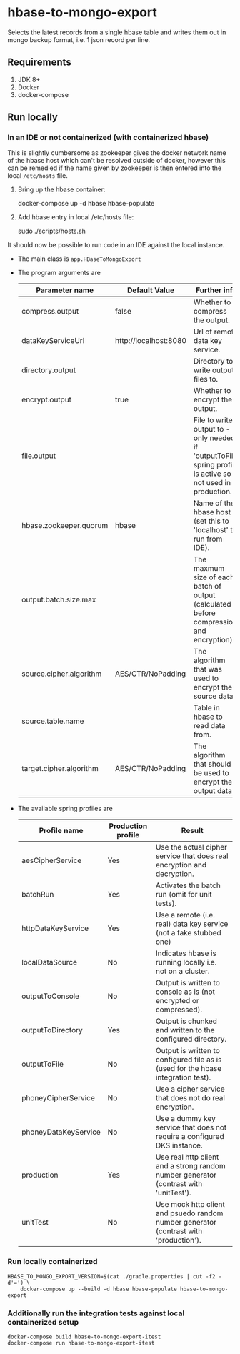 # hbase-to-mongo-export

Selects the latest records from a single hbase table and writes them out in
mongo backup format, i.e. 1 json record per line.

## Requirements

1. JDK 8+
2. Docker
3. docker-compose

## Run locally

### In an IDE or not containerized (with containerized hbase)

This is slightly cumbersome as zookeeper gives the docker network name of the
hbase host which can't be resolved outside of docker, however this can be remedied
if the name given by zookeeper is then entered into the local ```/etc/hosts```
file.

1. Bring up the hbase container:

    docker-compose up -d hbase hbase-populate

2. Add hbase entry in local /etc/hosts file:

    sudo ./scripts/hosts.sh

It should now be possible to run code in an IDE against the local instance.

* The main class is
  ```app.HBaseToMongoExport```

* The program arguments are

  | Parameter name           | Default Value         | Further info
  |--------------------------|-----------------------|--------------
  | compress.output          | false                 | Whether to compress the output.
  | dataKeyServiceUrl        | http://localhost:8080 | Url of remote data key service.
  | directory.output         |                       | Directory to write output files to.
  | encrypt.output           | true                  | Whether to encrypt the output.
  | file.output              |                       | File to write output to - only needed if 'outputToFile' spring profile is active so not used in production.
  | hbase.zookeeper.quorum   | hbase                 | Name of the hbase host (set this to 'localhost' to run from IDE).
  | output.batch.size.max    |                       | The maxmum size of each  batch of output (calculated before compression and encryption).
  | source.cipher.algorithm  | AES/CTR/NoPadding     | The algorithm that was used to encrypt the source data.
  | source.table.name        |                       | Table in hbase to read data from.
  | target.cipher.algorithm  | AES/CTR/NoPadding     | The algorithm that should be used to encrypt the output data.


* The available spring profiles are

  | Profile name         | Production profile | Result
  |----------------------|--------------------|-------
  | aesCipherService     | Yes                | Use the actual cipher service that does real encryption and decryption.
  | batchRun             | Yes                | Activates the batch run (omit for unit tests).
  | httpDataKeyService   | Yes                | Use a remote (i.e. real) data key service (not a fake stubbed one)
  | localDataSource      | No                 | Indicates hbase is running locally i.e. not on a cluster.
  | outputToConsole      | No                 | Output is written to console as is (not encrypted or compressed).
  | outputToDirectory    | Yes                | Output is chunked and written to the configured directory.
  | outputToFile         | No                 | Output is written to configured file as is (used for the hbase integration test).
  | phoneyCipherService  | No                 | Use a cipher service that does not do real encryption.
  | phoneyDataKeyService | No                 | Use a dummy key service that does not require a configured DKS instance.
  | production           | Yes                | Use real http client and a strong random number generator (contrast with 'unitTest').
  | unitTest             | No                 | Use mock http client and psuedo random number generator (contrast with 'production').


### Run locally containerized
    HBASE_TO_MONGO_EXPORT_VERSION=$(cat ./gradle.properties | cut -f2 -d'=') \
        docker-compose up --build -d hbase hbase-populate hbase-to-mongo-export

### Additionally run the integration tests against local containerized setup
    docker-compose build hbase-to-mongo-export-itest
    docker-compose run hbase-to-mongo-export-itest
